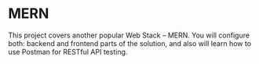 # MERN
This project covers another popular Web Stack – MERN. You will configure both: backend and frontend parts of the solution, and also will learn how to use Postman for RESTful API testing.
